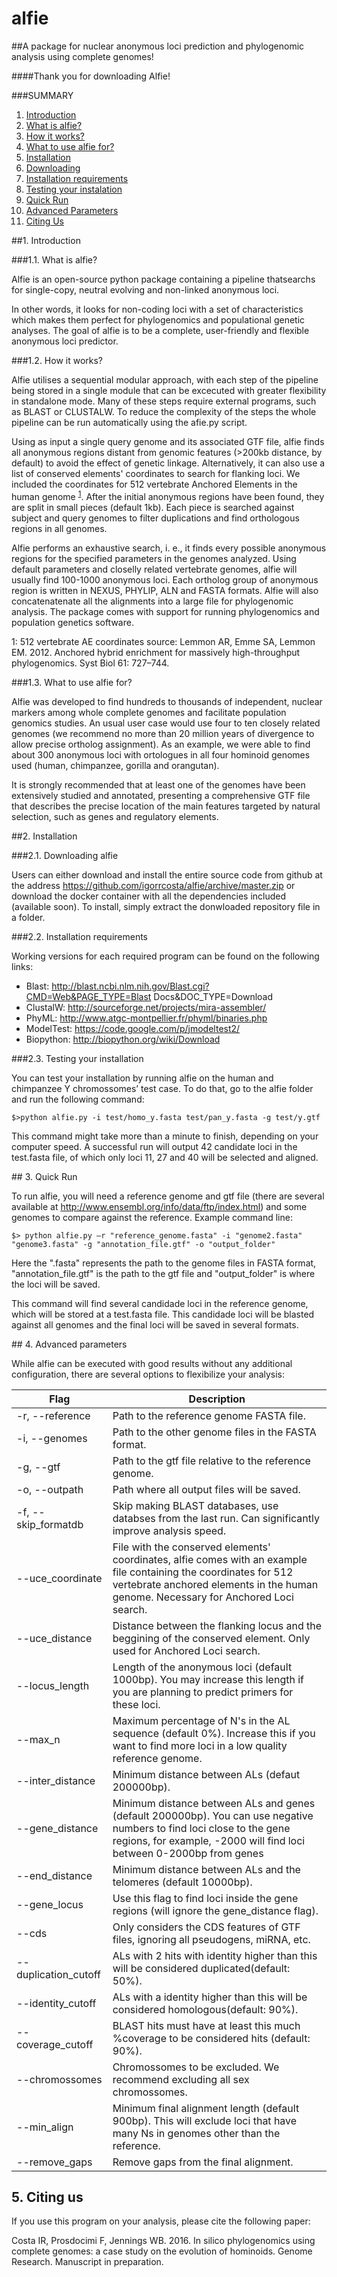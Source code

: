 # **alfie**
##A package for nuclear anonymous loci prediction and phylogenomic analysis using complete genomes!

####Thank you for downloading Alfie!

###SUMMARY

1. [Introduction](#1)
  1. [What is alfie?](#1.1)
  2. [How it works?](#1.2)
  3. [What to use alfie for?](#1.3)
2. [Installation](#2)
  1.	[Downloading](#2.1)
  2.	[Installation requirements](#2.2)
  3.	[Testing your instalation](#2.3)
3. [Quick Run](#3)
4. [Advanced Parameters](#4)
5. [Citing Us](#5)



##<a name="1"></a>1.	Introduction

###<a name="1.1"></a>1.1.	What is alfie?

Alfie is an open-source python package containing a pipeline thatsearchs for single-copy, neutral evolving and non-linked anonymous loci.

In other words, it looks for non-coding loci with a set of characteristics which makes them perfect for phylogenomics and populational genetic analyses. The goal of alfie is to be a complete, user-friendly and flexible anonymous loci predictor.

###<a name="1.2"></a>1.2.	How it works?

Alfie utilises a sequential modular approach, with each step of the pipeline being stored in a single module that can be excecuted with greater flexibility in standalone mode. 
Many of these steps require external programs, such as BLAST or CLUSTALW. To reduce the complexity of the steps the whole pipeline can be run automatically using the afie.py script.


Using as input a single query genome and its associated GTF file, alfie finds all anonymous regions distant from genomic features (>200kb distance, by default) to avoid the effect of genetic linkage. Alternatively, it can also use a list of conserved elements' coordinates to search for flanking loci. We included the coordinates for 512 vertebrate Anchored Elements in the human genome <sup>[1](#myfootnote1)</sup>.
After the initial anonymous regions have been found, they are split in small pieces (default 1kb). Each piece is searched against subject and query genomes to filter duplications and find orthologous regions in all genomes.


Alfie performs an exhaustive search, i. e., it finds every possible anonymous regions for the specified parameters in the genomes analyzed. Using default parameters and closelly related vertebrate genomes, alfie will usually find 100-1000 anonymous loci.
Each ortholog group of anonymous region is written in NEXUS, PHYLIP, ALN and FASTA formats. Alfie will also concatenatenate all the alignments into a large file for phylogenomic analysis.
The package comes with support for running phylogenomics and population genetics software.

<a name="myfootnote1">1</a>: 512 vertebrate AE coordinates source:
Lemmon AR, Emme SA, Lemmon EM. 2012. Anchored hybrid enrichment for massively
high-throughput phylogenomics. Syst Biol 61: 727–744.

###<a name="1.3"></a>1.3.	What to use alfie for?

Alfie was developed to find hundreds to thousands of independent, nuclear markers among whole complete genomes and facilitate population genomics studies.
An usual user case would use four to ten closely related genomes (we recommend no more than 20 million years of divergence to allow precise ortholog assignment).
As an example, we were able to find about 300 anonymous loci with ortologues in all four hominoid genomes used (human, chimpanzee, gorilla and orangutan).

It is strongly recommended that at least one of the genomes have been extensively studied and annotated, presenting a comprehensive GTF file that describes the precise location of the main features targeted by natural selection, such as genes and regulatory elements.

##<a name="2"></a>2.	Installation

###<a name="2.1"></a>2.1.	Downloading alfie

Users can either download and install the entire source code from github at the address https://github.com/igorrcosta/alfie/archive/master.zip or download the docker container with all the dependencies included (available soon).
To install, simply extract the donwloaded repository file in a folder.

###<a name="2.2"></a>2.2.	Installation requirements

Working versions for each required program can be found on the following links:

* Blast:			http://blast.ncbi.nlm.nih.gov/Blast.cgi?CMD=Web&PAGE_TYPE=Blast Docs&DOC_TYPE=Download
* ClustalW: 		http://sourceforge.net/projects/mira-assembler/
* PhyML:		http://www.atgc-montpellier.fr/phyml/binaries.php
* ModelTest:		https://code.google.com/p/jmodeltest2/
* Biopython:		http://biopython.org/wiki/Download

###<a name="2.3"></a>2.3. Testing your installation

You can test your installation by running alfie on the human and chimpanzee Y chromossomes’ test case. 
To do that, go to the alfie folder and run the following command:

`$>python alfie.py -i test/homo_y.fasta test/pan_y.fasta -g test/y.gtf`

This command might take more than a minute to finish, depending on your computer speed.
A successful run will output 42 candidate loci in the test.fasta file, of which only loci 11, 27 and 40 will be selected and aligned.

##<a name="3"></a> 3. Quick Run

To run alfie, you will need a reference genome and gtf file (there are several available at http://www.ensembl.org/info/data/ftp/index.html) and some genomes to compare against the reference.
Example command line:

`$> python alfie.py –r "reference_genome.fasta" -i "genome2.fasta" "genome3.fasta" -g "annotation_file.gtf" -o "output_folder"`

Here the ".fasta" represents the path to the genome files in FASTA format, "annotation_file.gtf" is the path to the gtf file and "output_folder" is where the loci will be saved.

This command will find several candidade loci in the reference genome, which will be stored at a test.fasta file. 
This candidade loci will be blasted against all genomes and the final loci will be saved in several formats.

##<a name="4"></a> 4. Advanced parameters

While alfie can be executed with good results without any additional configuration, there are several options to flexibilize your analysis:


Flag                 | Description
---------------------|------------
-r, --reference        | Path to the reference genome FASTA file.
-i, --genomes	       | Path to the other genome files in the FASTA format.
-g, --gtf	           | Path to the gtf file relative to the reference genome.
-o, --outpath	       | Path where all output files will be saved.
-f, --skip_formatdb  | Skip making BLAST databases, use databses from the last run. Can significantly improve analysis speed.
--uce_coordinate     | File with the conserved elements' coordinates, alfie comes with an example file containing the coordinates for 512 vertebrate anchored elements in the human genome. Necessary for Anchored Loci search.
--uce_distance       | Distance between the flanking locus and the beggining of the conserved element. Only used for Anchored Loci search.
--locus_length       | Length of the anonymous loci (default 1000bp). You may increase this length if you are planning to predict primers for these loci.
--max_n              | Maximum percentage of N's in the AL sequence (default 0%). Increase this if you want to find more loci in a low quality reference genome.
--inter_distance     | Minimum distance between ALs (defaut 200000bp).
--gene_distance      | Minimum distance between ALs and genes (default 200000bp). You can use negative numbers to find loci close to the gene regions, for example, -2000 will find loci between 0-2000bp from genes 
--end_distance       | Minimum distance between ALs and the telomeres (default 10000bp).
--gene_locus         | Use this flag to find loci inside the gene regions (will ignore the gene_distance flag).
--cds                | Only considers the CDS features of GTF files, ignoring all pseudogens, miRNA, etc.
--duplication_cutoff | ALs with 2 hits with identity higher than this will                                                                                                                be considered duplicated(default: 50%).
--identity_cutoff    | ALs with a identity higher than this will be considered homologous(default: 90%).
--coverage_cutoff    | BLAST hits must have at least this much %coverage to be                                                                                         considered hits (default: 90%).
--chromossomes       | Chromossomes to be excluded. We recommend excluding all sex chromossomes.
--min_align          | Minimum final alignment length (default 900bp). This will exclude loci that have many Ns in genomes other than the reference.
--remove_gaps        | Remove gaps from the final alignment.


## <a name="5"></a> 5. Citing us

If you use this program on your analysis, please cite the following paper:

Costa IR, Prosdocimi F, Jennings WB. 2016. In silico phylogenomics using complete genomes: a case study on the evolution of hominoids. Genome Research. Manuscript in preparation.
